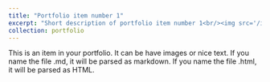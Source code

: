 ```yaml
---
title: "Portfolio item number 1"
excerpt: "Short description of portfolio item number 1<br/><img src='/images/A2_excavation3.JPG'>"
collection: portfolio
---
```


This is an item in your portfolio. It can be have images or nice text. If you name the file .md, it will be parsed as markdown. If you name the file .html, it will be parsed as HTML. 

